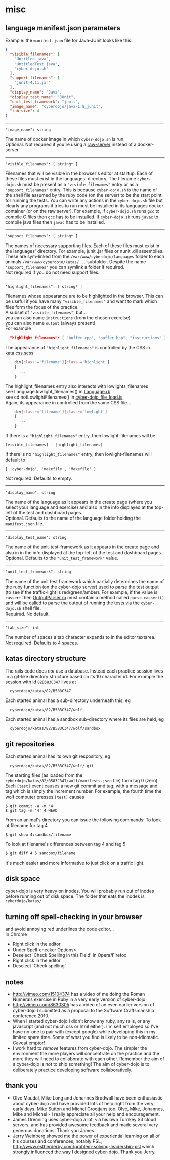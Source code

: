 
misc
====

language manifest.json parameters
---------------------------------
Example: the `manifest.json` file for Java-JUnit looks like this:
```json
{
  "visible_filenames": [
    "Untitled.java",
    "UntitledTest.java",
    "cyber-dojo.sh"
  ],
  "support_filenames": [
    "junit-4.11.jar"
  ],
  "display_name": "Java",
  "display_test_name": "JUnit",
  "unit_test_framework": "junit",
  "image_name": "cyberdojo/java-1.8_junit",
  "tab_size": 4
}
```
- - - - - - - - - - - - - - - - - - - -
`"image_name": string`

  The name of docker image in which `cyber-dojo.sh` is run.
  <br>Optional. Not required if you're using a [raw-server](raw-server.md) instead
  of a docker-server.
- - - - - - - - - - - - - - - - - - - -
`"visible_filenames": [ string* ]`

  Filenames that will be visible in the browser's editor at startup.
  Each of these files must exist in the languages' directory.
  The filename `cyber-dojo.sh` must be present as a `"visible_filenames"` entry
  or as a `"support_filenames"` entry. This is because `cyber-dojo.sh` is the name
  of the shell file assumed by the ruby code (on the server) to be the start
  point for running the tests. You can write any actions in the `cyber-dojo.sh`
  file but clearly any programs it tries to run must be installed in its
  languages docker container (or on the raw server).
  For example, if `cyber-dojo.sh` runs `gcc` to compile C files then `gcc` has
  to be installed. If `cyber-dojo.sh` runs `javac` to compile java files then
  `javac` has to be installed.
- - - - - - - - - - - - - - - - - - - -
`"support_filenames": [ string* ]`

  The names of necessary supporting files. Each of these files must
  exist in the languages' directory. For example, junit .jar files or nunit .dll assemblies.
  These are sym-linked from the `/var/www/cyberdojo/languages` folder to each animals
  `/var/www/cyberdojo/katas/...` subfolder.
  Despite the name `"support_filenames"` you can symlink a folder if required.
  <br>Not required if you do not need support files.
- - - - - - - - - - - - - - - - - - - -
`"highlight_filenames": [ string* ]`

  Filenames whose appearance are to be highlighted in the browser.
  This can be useful if you have many `"visible_filenames"` and want to mark which
  files form the focus of the practice.
  <br>A subset of `"visible_filenames"`, but...
  <br>you can also name `instructions` (from the chosen exercise)
  <br>you can also name `output` (always present)
  <br>For example
```json
  "highlight_filenames": [ "buffer.cpp", "buffer.hpp", "instructions" ]
```
  The appearance of `"highlight_filenames"` is controlled by the CSS
  in [kata.css.scss](https://github.com/JonJagger/cyberdojo/blob/master/app/assets/stylesheets/kata.css.scss)
```css
    div[class~='filename'][class~='highlight']
    {
      ...
    }
```
  The highlight_filenames entry also interacts with lowlights_filenames
  <br>see Language.lowlight_filenames() in [Language.rb](https://github.com/JonJagger/cyberdojo/blob/master/app/models/Language.rb)
  <br>see cd.notLowlightFilenames() in [cyber-dojo_file_load.js](https://github.com/JonJagger/cyberdojo/blob/master/app/assets/javascripts/cyber-dojo_file_load.js)
  <br>Again, its appearance in controlled from the same CSS file...
```css
    div[class~='filename'][class~='lowlight']
    {
      ...
    }
```
  If there is a `"highlight_filenames"` entry, then lowlight-filenames
  will be
  ```
  [visible_filenames] - [highlight_filenames]
  ```
  If there is no `"highlight_filenames"` entry, then lowlight-filenames
  will default to
  ```
  [ 'cyber-dojo', 'makefile', 'Makefile' ]
  ```
  Not required. Defaults to empty.
- - - - - - - - - - - - - - - - - - - -
`"display_name": string`

  The name of the language as it appears in the create page (where you select
  your language and exercise) and also in the info
  displayed at the top-left of the test and dashboard pages.
  <br>Optional. Defaults to the name of the language folder holding the
  `manifest.json` file.
- - - - - - - - - - - - - - - - - - - -
`"display_test_name": string`

  The name of the unit-test-framework as it appears in the create page and also in
  in the info displayed at the top-left of the test and dashboard pages.
  <br>Optional. Defaults to the `"unit_test_framework"` value.
- - - - - - - - - - - - - - - - - - - -
`"unit_test_framework": string`

  The name of the unit test framework which partially determines the
  name of the ruby function (on the cyber-dojo server) used to parse the
  test output (to see if the traffic-light is red/green/amber).
  For example, if the value is `cassert` then
      [OutputParser.rb](https://github.com/JonJagger/cyberdojo/blob/master/app/lib/OutputParser.rb)
  must contain a method called `parse_cassert()` and will be called to parse the
  output of running the tests via the `cyber-dojo.sh` shell file.
  <br>Required. No default.
- - - - - - - - - - - - - - - - - - - -
`"tab_size": int`

  The number of spaces a tab character expands to in the editor textarea.
  <br>Not required. Defaults to 4 spaces.



katas directory structure
-------------------------
The rails code does *not* use a database.
Instead each practice session lives in a git-like directory structure based
on its 10 character id. For example the session with id `82B583C347` lives at
```
  cyberdojo/katas/82/B583C347
```
Each started animal has a sub-directory underneath this, eg
```
  cyberdojo/katas/82/B583C347/wolf
```
Each started animal has a sandbox sub-directory where its files are held, eg
```
  cyberdojo/katas/82/B583C347/wolf/sandbox
```


git repositories
----------------
Each started animal has its own git respository, eg
```
  cyberdojo/katas/82/B583C347/wolf/.git
```
The starting files (as loaded from the `cyberdojo/katas/82/B583C347/wolf/manifests.json`
file) form tag 0 (zero). Each `[test]` event causes a new git commit and tag, with a
message and tag which is simply the increment number. For example, the fourth
time the wolf computer presses `[test]` causes
```
$ git commit -a -m '4'
$ git tag -m '4' 4 HEAD
```
From an animal's directory you can issue the following commands:
To look at filename for tag 4
```
$ git show 4:sandbox/filename
```
To look at filename's differences between tag 4 and tag 5
```
$ git diff 4 5 sandbox/filename
```
It's much easier and more informative to just click on a traffic light.


disk space
----------
cyber-dojo is very heavy on inodes. You will probably
run out of inodes before running out of disk space. The folder that eats
the inodes is `cyberdojo/katas/`



turning off spell-checking in your browser
------------------------------------------
and avoid annoying red underlines the code editor...
<br>In Chrome
  * Right click in the editor
  * Under Spell-checker Options>
  * Deselect 'Check Spelling in this Field'
In Opera/Firefox
  * Right click in the editor
  * Deselect 'Check spelling'



notes
-----
  * http://vimeo.com/15104374 has a video of me doing the Roman Numerals
   exercise in Ruby in a very early version of cyber-dojo
  * http://vimeo.com/8630305 has a video of an even earlier version of
   cyber-dojo I submitted as a proposal to the Software Craftsmanship
   conference 2010.
  * When I started cyber-dojo I didn't know any ruby, any rails, or any
   javascript (and not much css or html either). I'm self employed so
   I've have no-one to pair with (except google) while developing this
   in my limited spare time. Some of what you find is likely to be
   non-idiomatic. Caveat emptor!
  * I work hard to *remove* features from cyber-dojo.
   The simpler the environment the more players will concentrate on
   the practice and the more they will need to collaborate with each other.
   Remember the aim of a cyber-dojo is *not* to ship something!
   The aim of cyber-dojo is to deliberately practice developing software
   collaboratively.


thank you
---------
  * Olve Maudal, Mike Long and Johannes Brodwall have been enthusiastic about
   cyber-dojo and have provided lots of help right from the very early days.
   Mike Sutton and Michel Grootjans too. Olve, Mike, Johannes, Mike and
   Michel - I really appreciate all your help and encouragement.
  * James Grenning uses cyber-dojo a lot, via his own Turnkey S3 cloud servers,
   and has provided awesome feedback and made several very generous donations.
   Thank you James.
  * Jerry Weinberg showed me the power of experiential learning on all
   of his courses and conferences, notably PSL,
   http://www.estherderby.com/problem-solving-leadership-psl
   which strongly influenced the way I designed cyber-dojo.
   Thank you Jerry.
